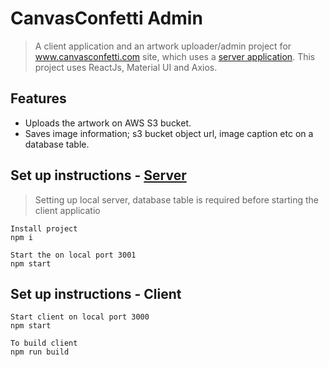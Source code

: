 # CanvasConfetti Admin

> A client application and an artwork uploader/admin project for www.canvasconfetti.com site, which uses a [server application](https://github.com/plutach/file-uploader-s3). 
This project uses ReactJs, Material UI and Axios.

## Features
- Uploads the artwork on AWS S3 bucket.
- Saves image information; s3 bucket object url, image caption etc on a database table.

## Set up instructions - [Server](https://github.com/plutach/file-uploader-s3)

> Setting up local server, database table is required before starting the client applicatio

```
Install project
npm i

Start the on local port 3001
npm start
```

## Set up instructions - Client
```
Start client on local port 3000
npm start

To build client
npm run build
```
